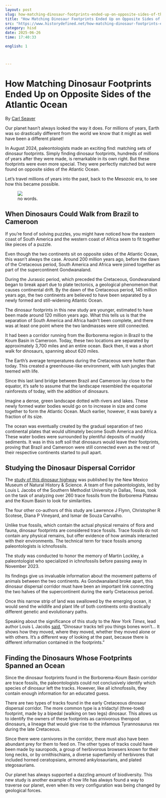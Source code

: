 ```yaml
---
layout: post
slug: how-matching-dinosaur-footprints-ended-up-on-opposite-sides-of-the-atlantic-ocean
title: "How Matching Dinosaur Footprints Ended Up on Opposite Sides of the Atlantic Ocean"
src: "https://www.historydefined.net/how-matching-dinosaur-footprints-ended-up-on-opposite-sides-of-the-atlantic-ocean/"
category: hisd
date: 2025-06-26
time: 17:40:33

english: 1



---
```


# How Matching Dinosaur Footprints Ended Up on Opposite Sides of the Atlantic Ocean

By [Carl Seaver](https://www.historydefined.net/author/historydefined_y7dh75/ "View all posts by Carl Seaver")

Our planet hasn’t always looked the way it does. For millions of years, Earth was so drastically different from the world we know that it might as well have been a different planet!

In August 2024, paleontologists made an exciting find: matching sets of dinosaur footprints. Simply finding dinosaur footprints, hundreds of millions of years after they were made, is remarkable in its own right. But these footprints were even more special. They were perfectly matched but were found on opposite sides of the Atlantic Ocean.

Let’s travel millions of years into the past, back to the Mesozoic era, to see how this became possible.

<figure>
  <img src="https://www.historydefined.net/wp-content/uploads/2025/04/theropod-1024x576.png">
  <figcaption>no words.</figcaption>
</figure>

## **When Dinosaurs Could Walk from Brazil to Cameroon**

If you’re fond of solving puzzles, you might have noticed how the eastern coast of South America and the western coast of Africa seem to fit together like pieces of a puzzle.

Even though the two continents sit on opposite sides of the Atlantic Ocean, this wasn’t always the case. Around 200 million years ago, before the dawn of the Cretaceous period, South America and Africa were joined together as part of the supercontinent Gondwanaland.

During the Jurassic period, which preceded the Cretaceous, Gondwanaland began to break apart due to plate tectonics, a geological phenomenon that causes continental drift. By the dawn of the Cretaceous period, 145 million years ago, the two continents are believed to have been separated by a newly formed and still-widening Atlantic Ocean.

The dinosaur footprints in this new study are younger, estimated to have been made around 120 million years ago. What this tells us is that the separation of South America and Africa hadn’t been complete, and there was at least one point where the two landmasses were still connected. 

It had been a corridor running from the Borborema region in Brazil to the Koum Basin in Cameroon. Today, these two locations are separated by approximately 3,700 miles and an entire ocean. Back then, it was a short walk for dinosaurs, spanning about 620 miles.

The Earth’s average temperatures during the Cretaceous were hotter than today. This created a greenhouse-like environment, with lush jungles that teemed with life.

Since this last land bridge between Brazil and Cameroon lay close to the equator, it’s safe to assume that the landscape resembled the equatorial rainforests of today, with the addition of dinosaurs.

Imagine a dense, green landscape dotted with rivers and lakes. These newly formed water bodies would go on to increase in size and come together to form the Atlantic Ocean. Much earlier, however, it was barely a fraction of its size. 

The ocean was eventually created by the gradual separation of two continental plates that would ultimately become South America and Africa. These water bodies were surrounded by plentiful deposits of muddy sediments. It was in this soft soil that dinosaurs would leave their footprints, proving that Brazil and Cameroon were still connected even as the rest of their respective continents started to pull apart.

## **Studying the Dinosaur Dispersal Corridor**

The [study of this dinosaur highway](https://smu.app.box.com/s/e2ghm8ycjb1zf6hu9pooypdl4sosylbn) was published by the New Mexico Museum of Natural History & Science. A team of five paleontologists, led by Louis L Jacobs of the Southern Methodist University in Dallas, Texas, took on the task of analyzing over 260 trace fossils from the Borborema Plateau and the Koum Basin to look for similarities.

The four other co-authors of this study are Lawrence J Flynn, Christopher R Scotese, Diana P Vineyard, and Ismar de Souza Carvalho.

Unlike true fossils, which contain the actual physical remains of flora and fauna, dinosaur footprints are considered trace fossils. Trace fossils do not contain any physical remains, but offer evidence of how animals interacted with their environments. The technical term for trace fossils among paleontologists is ichnofossils. 

The study was conducted to honor the memory of Martin Lockley, a paleontologist who specialized in ichnofossils before passing away in November 2023.

Its findings give us invaluable information about the movement patterns of animals between the two continents. As Gondwanaland broke apart, this dinosaur dispersal corridor must have been an important link connecting the two halves of the supercontinent during the early Cretaceous period.

Once this narrow strip of land was swallowed by the emerging ocean, it would send the wildlife and plant life of both continents onto drastically different genetic and evolutionary paths.

Speaking about the significance of this study to the _New York Times_, lead author Louis L Jacobs [said](https://www.nytimes.com/2024/08/28/science/dinosaur-tracks-brazil-cameroon.html), “Dinosaur tracks tell you things bones won’t… It shows how they moved, where they moved, whether they moved alone or with others. It’s a different way of looking at the past, because there is different information contained in the footprints.”

## **Finding the Dinosaurs Whose Footprints Spanned an Ocean**

Since the dinosaur footprints found in the Borborema-Koum Basin corridor are trace fossils, the paleontologists could not conclusively identify which species of dinosaur left the tracks. However, like all ichnofossils, they contain enough information for an educated guess.

There are two types of tracks found in the early Cretaceous dinosaur dispersal corridor. The more common type is a tridactyl (three-toed) footprint, made by a bipedal (walking on two legs) dinosaur. This allows us to identify the owners of these footprints as carnivorous theropod dinosaurs, a lineage that would give rise to the infamous Tyrannosaurus rex during the late Cretaceous.

Since there were carnivores in the corridor, there must also have been abundant prey for them to feed on. The other types of tracks could have been made by sauropods, a group of herbivorous browsers known for their long necks, or by ornithischians, a diverse superfamily of herbivores that included horned ceratopsians, armored ankylosaurians, and plated stegosaurians.

Our planet has always supported a dazzling amount of biodiversity. This new study is another example of how life has always found a way to traverse our planet, even when its very configuration was being changed by geological forces.
